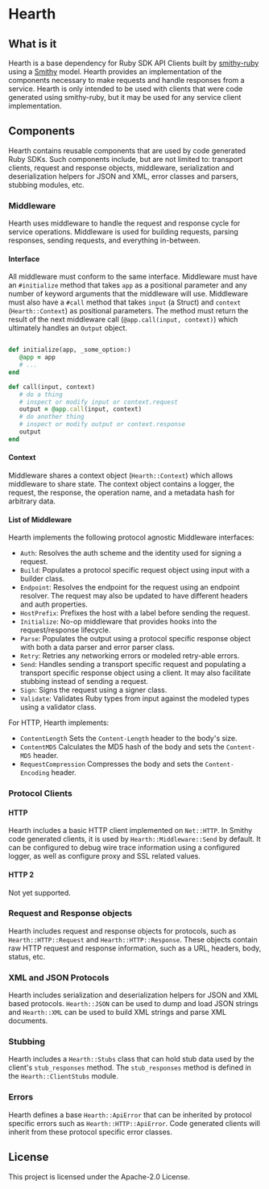 # Hearth

## What is it
Hearth is a base dependency for Ruby SDK API Clients built by
[smithy-ruby][smithy-ruby] using a [Smithy][Smithy] model. Hearth provides an
implementation of the components necessary to make requests and handle responses
from a service. Hearth is only intended to be used with clients that were code
generated using smithy-ruby, but it may be used for any service client
implementation.

## Components
Hearth contains reusable components that are used by code generated Ruby SDKs.
Such components include, but are not limited to: transport clients, request and
response objects, middleware, serialization and deserialization helpers for JSON
and XML, error classes and parsers, stubbing modules, etc.

### Middleware
Hearth uses middleware to handle the request and response cycle for service
operations. Middleware is used for building requests, parsing responses, sending
requests, and everything in-between.

#### Interface
All middleware must conform to the same interface. Middleware must have an
`#initialize` method that takes `app` as a positional parameter and any number
of keyword arguments that the middleware will use. Middleware must also have a
`#call` method that takes `input` (a Struct) and `context` (`Hearth::Context`)
as positional parameters. The method must return the result of the next
middleware call (`@app.call(input, context)`) which ultimately handles an
`Output` object.

```ruby

def initialize(app, _some_option:)
   @app = app
   # ...
end

def call(input, context)
   # do a thing
   # inspect or modify input or context.request
   output = @app.call(input, context)
   # do another thing
   # inspect or modify output or context.response
   output
end
```

#### Context
Middleware shares a context object (`Hearth::Context`) which allows middleware
to share state. The context object contains a logger, the request, the response,
the operation name, and a metadata hash for arbitrary data.

#### List of Middleware

Hearth implements the following protocol agnostic Middleware interfaces:

* `Auth`: Resolves the auth scheme and the identity used for signing a request.
* `Build`: Populates a protocol specific request object using input with a
   builder class.
* `Endpoint`: Resolves the endpoint for the request using an endpoint resolver.
   The request may also be updated to have different headers and auth
   properties.
* `HostPrefix`: Prefixes the host with a label before sending the request.
* `Initialize`: No-op middleware that provides hooks into the request/response
   lifecycle.
* `Parse`: Populates the output using a protocol specific response object with
   both a data parser and error parser class.
* `Retry`: Retries any networking errors or modeled retry-able errors.
* `Send`: Handles sending a transport specific request and populating a
   transport specific response object using a client. It may also facilitate
   stubbing instead of sending a request.
* `Sign`: Signs the request using a signer class.
* `Validate`: Validates Ruby types from input against the modeled types using a
   validator class.

For HTTP, Hearth implements:

* `ContentLength` Sets the `Content-Length` header to the body's size.
* `ContentMD5` Calculates the MD5 hash of the body and sets the `Content-MD5`
   header.
* `RequestCompression` Compresses the body and sets the `Content-Encoding`
   header.

### Protocol Clients

#### HTTP
Hearth includes a basic HTTP client implemented on `Net::HTTP`. In Smithy
code generated clients, it is used by `Hearth::Middleware::Send` by default.
It can be configured to debug wire trace information using a configured logger,
as well as configure proxy and SSL related values.

#### HTTP 2
Not yet supported.

### Request and Response objects
Hearth includes request and response objects for protocols, such as
`Hearth::HTTP::Request` and `Hearth::HTTP::Response`. These objects contain
raw HTTP request and response information, such as a URL, headers, body, status,
etc.

### XML and JSON Protocols
Hearth includes serialization and deserialization helpers for JSON and XML
based protocols. `Hearth::JSON` can be used to dump and load JSON strings and
`Hearth::XML` can be used to build XML strings and parse XML documents.

### Stubbing
Hearth includes a `Hearth::Stubs` class that can hold stub data used by the
client's `stub_responses` method. The `stub_responses` method is defined in the
`Hearth::ClientStubs` module.

### Errors
Hearth defines a base `Hearth::ApiError` that can be inherited by protocol
specific errors such as `Hearth::HTTP::ApiError`. Code generated clients will
inherit from these protocol specific error classes.

## License

This project is licensed under the Apache-2.0 License.

<!--- Links -->
[smithy-ruby]: https://github.com/smithy-lang/smithy-ruby
[Smithy]: https://awslabs.github.io/smithy/
